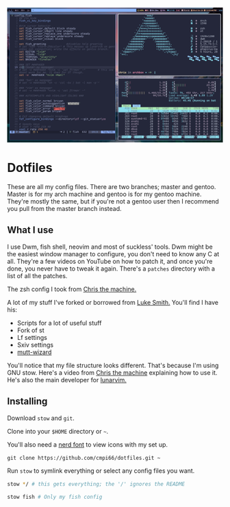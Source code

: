 
![dotfiles image](./dotfiles.png )

# Dotfiles

These are all my config files. There are two branches; master and gentoo. Master is for my arch machine and gentoo is for my gentoo machine. They're mostly the same, but if you're not a gentoo user then I recommend you pull from the master branch instead.  

## What I use

I use Dwm, fish shell, neovim and most of suckless' tools. Dwm might be the easiest window manager to configure, you don't need to know any C at all. They're a few videos on YouTube on how to patch it, and once you're done, you never have to tweak it again. There's a `patches` directory with a list of all the patches. 

The zsh config I took from [Chris the machine.](https://github.com/ChristianChiarulli) 

A lot of my stuff I've forked or borrowed from [Luke Smith.](https://github.com/LukeSmithxyz) You'll find I have his:

- Scripts for a lot of useful stuff
- Fork of st
- Lf settings 
- Sxiv settings
- [mutt-wizard](https://github.com/lukesmithxyz/mutt-wizard)

You'll notice that my file structure looks different. That's because I'm using GNU stow. Here's a video from [Chris the machine](https://www.youtube.com/watch?v=90xMTKml9O0&t=64s) explaining how to use it. He's also the main developer for [lunarvim.](https://www.lunarvim.org/)

## Installing 

Download `stow` and `git`.

Clone into your `$HOME` directory or `~`.

You'll also need a [nerd font](https://github.com/ryanoasis/nerd-fonts) to view icons with my set up. 

``````
git clone https://github.com/cmpi66/dotfiles.git ~
``````
Run `stow` to symlink everything or select any config files you want. 

``````bash
stow */ # this gets everything; the '/' ignores the README
``````
``````bash
stow fish # Only my fish config
``````
